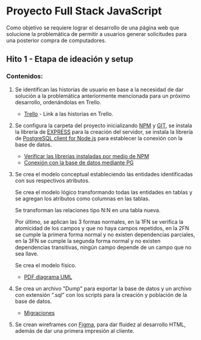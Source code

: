 # **Proyecto Full Stack JavaScript**

Como objetivo se requiere lograr el desarrollo de una página web que solucione la problemática de permitir a usuarios generar solicitudes para una posterior compra de computadores.  

## Hito 1 - Etapa de ideación y setup

### Contenidos:

1. Se identifican las historias de usuario en base a la necesidad de dar solución a la problemática anteriormente mencionada para un próximo desarrollo, ordenándolas en Trello. 

   - [Trello](https://trello.com/invite/b/8fAxLvq9/a514181df2a1cc534b4db3490fb3e1a3/historias-web-site) - Link a las historias en Trello.
   
2.  Se configura la carpeta del proyecto inicializando [NPM]( https://www.npmjs.com/) y [GIT]( https://git-scm.com/), se instala la librería de [EXPRESS](https://www.npmjs.com/package/express) para la creación del servidor, se instala la librería de [PostgreSQL client for Node.js]( https://www.npmjs.com/package/pg) para establecer la conexión con la base de datos.

      - [Verificar las librerías instaladas por medio de NPM](https://github.com/WardMore/ProyectoFinal/blob/main/package.json)
      - [Conexión con la base de datos mediante PG](https://github.com/WardMore/ProyectoFinal/blob/main/services/db.service.js)

3. Se crea el modelo conceptual estableciendo las entidades identificadas con sus respectivos atributos.

   Se crea el modelo lógico transformando todas las entidades en tablas y se agregan los atributos como columnas en las tablas.

   Se transforman las relaciones tipo N:N en una tabla nueva.

   Por último, se aplican las 3 formas normales, en la 1FN se verifica la atomicidad de los campos y que no haya campos repetidos, en la 2FN se cumple la primera forma    normal y no existen dependencias parciales, en la 3FN se cumple la segunda forma normal y no existen dependencias transitivas, ningún campo depende de un campo que    no sea llave.

   Se crea el modelo físico.

   - [PDF diagrama UML](https://github.com/WardMore/ProyectoFinal/tree/main/UML)
   
4. Se crea un archivo "Dump" para exportar la base de datos y un archivo con extensión “.sql” con los scripts para la creación y población de la base de datos.
   
   - [Migraciones](https://github.com/WardMore/ProyectoFinal/tree/main/script)
 
5. Se crean wireframes con [Figma]( https://www.figma.com/), para dar fluidez al desarrollo HTML, además de dar una primera impresión al cliente.

